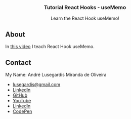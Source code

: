 <br />
<p align="center">

  <h3 align="center">Tutorial React Hooks - useMemo</h3>

  <p align="center">
    Learn the React Hook useMemo!
  </p>
</p>

## About
In [this video](https://www.youtube.com/watch?v=j3LQwjDYiog) I teach React Hook useMemo.


## Contact
My Name: André Lusegardis Miranda de Oliveira
  * lusegardis@gmail.com
  * [LinkedIn](https://www.linkedin.com/in/andr%C3%A9-lusegardis/detail/recent-activity/shares/)
  * [GitHub](https://github.com/MestreALMO)
  * [YouTube](https://www.youtube.com/channel/UCoxaVAl8-XHPv__s48HMPZA)
  * [LinkedIn](https://twitter.com/Lusegardis)
  * [CodePen](https://codepen.io/MestreALMO)
